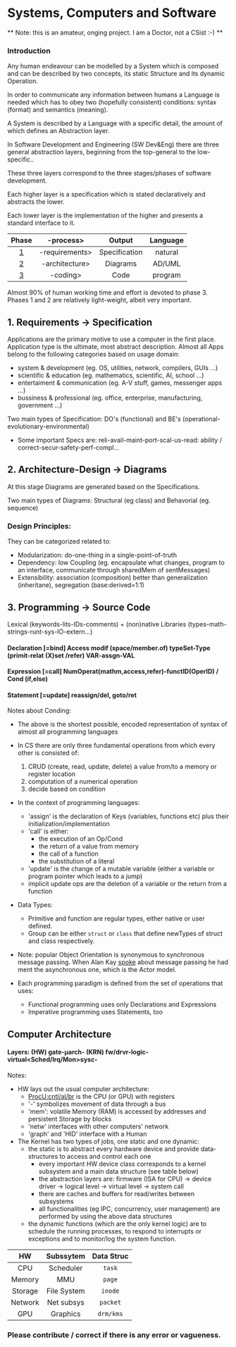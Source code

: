 # Systems, Computers and Software

** Note: this is an amateur, onging project. I am a Doctor, not a CSist :-) **

### Introduction

Any human endeavour can be modelled by a System which is composed and can be described by two concepts, its static Structure and its dynamic Operation.

In order to communicate any information between humans a Language is needed which has to obey two (hopefully consistent) conditions: syntax (format) and semantics (meaning).

A System is described by a Language with a specific detail, the amount of which defines an Abstraction layer.

In Software Development and Engineering (SW Dev&Eng) there are three general abstraction layers, beginning from the top-general to the low-specific..

These three layers correspond to the three stages/phases of software development.

Each higher layer is a specification which is stated declaratively and abstracts the lower.

Each lower layer is the implementation of the higher and presents a standard interface to it. 

|Phase   | -process>      | Output        | Language  |  
|:---:   |:---:           |:---:          |:---:      |
|[1](#1) | -requirements> | Specification | natural   |  
|[2](#2) | -architecture> | Diagrams      | AD/UML    |
|[3](#3) | -coding>       | Code          | program   |

Almost 90% of human working time and effort is devoted to phase 3. Phases 1 and 2 are relatively light-weight, albeit very important.


## <a name="1"></a> 1. Requirements -> Specification 

Applications are the primary motive to use a computer in the first place.
Application type is the ultimate, most abstract description.
Almost all Apps belong to the following categories based on usage domain:
* system & development (eg. OS, utilities, network, compilers, GUIs ...)
* scientific & education  (eg. mathematics, scientific, AI, school ...)
* entertaiment & communication  (eg. A-V stuff, games, messenger apps ...)
* bussiness & professional (eg. office, enterprise, manufacturing, government ...)

Two main types of Specification: DO's (functional) and BE's (operational-evolutionary-environmental)
* Some important Specs are: reli-avail-maint-port-scal-us-read: ability / correct-secur-safety-perf-compl...


## <a name="2"></a> 2. Architecture-Design -> Diagrams

At this stage Diagrams are generated based on the Specifications.

Two main types of Diagrams: Structural (eg class) and Behavorial (eg. sequence)

### Design Principles:

They can be categorized related to:
* Modularization: do-one-thing in a single-point-of-truth  
* Dependency: low Coupling (eg. encapsulate what changes, program to an interface, communicate through sharedMem of sentMessages)  
* Extensibility: association (composition) better than generalization (inheritane), segregation (base:derived=1:1)

## <a name="3"></a>3. Programming -> Source Code

Lexical (keywords-lits-IDs-comments) + (non)native Libraries (types-math-strings-runt-sys-IO-extern...)

#### Declaration [=bind] Access modif (space/member.of) typeSet-Type (primit-relat (X)set /refer) VAR-assgn-VAL
#### Expression [=call] NumOperat(mathm,access,refer)-functID(OperID) / Cond (if,else)
#### Statement [=update] reassign/del, goto/ret

Notes about Conding:
* The above is the shortest possible, encoded representation of syntax of almost all programming languages
* In CS there are only three fundamental operations from which every other is consisted of:
  1. CRUD (create, read, update, delete) a value from/to a memory or register location
  2. computation of a numerical operation 
  3. decide based on condition
* In the context of programming languages:
  * 'assign' is the declaration of Keys (variables, functions etc) plus their initialization/implementation
  * 'call' is either:
    * the execution of an Op/Cond
    * the return of a value from memory
    * the call of a function
    * the substitution of a literal
  * 'update' is the change of a mutable variable (either a variable or program pointer which leads to a jump) 
  * implicit update ops are the deletion of a variable or the return from a function

* Data Types:
  * Primitive and function are regular types, either native or user defined.
  * Group can be either `struct` or `class` that define newTypes of struct and class respectively. 
* Note: popular Object Orientation is synonymous to synchronous message passing. When Alan Kay [spoke](https://news.ycombinator.com/item?id=11966570) about message passing he had ment the asynchronous one, which is the Actor model.     

* Each programming paradigm is defined from the set of operations that uses:
  * Functional programming uses only Declarations and Expressions
  * Imperative programming uses Statements, too
    

## Computer Architecture

#### Layers: (HW) gate-μarch- (KRN) fw/drvr-logic-virtual<Sched/Irq/Mon>sysc-

Notes:
* HW lays out the usual computer architecture:
  * <ProcU:cntl/al/br> is the CPU (or GPU) with registers
  * '-' symbolizes movement of data through a bus
  * 'mem': volatile Memory (RAM) is accessed by addresses and persistent Storage by blocks
  * 'netw' interfaces with other computers' network
  * 'graph' and 'HID' interface with a Human
* The Kernel has two types of jobs, one static and one dynamic:
  * the static is to abstract every hardware device and provide data-structures to access and control each one
    * every important HW device class corresponds to a kernel subsystem and a main data structure (see table below)
    * the abstraction layers are: firmware (ISA for CPU) -> device driver -> logical level -> virtual level -> system call
    * there are caches and buffers for read/writes between subsystems
    * all functionalities (eg IPC, concurrency, user management) are performed by using the above data structures
  * the dynamic functions (which are the only kernel logic) are to schedule the running processes, to respond to interrupts or exceptions and to monitor/log the system function.
 
|HW      | Subssytem   | Data Struc |  
|:---:   |:---:        |:---:       |
|CPU     | Scheduler   | `task`     |
|Memory  | MMU         | `page`     | 
|Storage | File System | `inode`    |
|Network | Net subsys  | `packet`   |
|GPU     | Graphics    | `drm/kms`  |

### Please contribute / correct if there is any error or vagueness.
